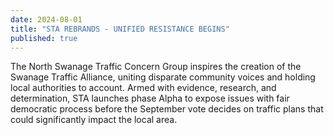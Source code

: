 ```yaml
---
date: 2024-08-01
title: "STA REBRANDS - UNIFIED RESISTANCE BEGINS"
published: true
---
```

The North Swanage Traffic Concern Group inspires the creation of the Swanage Traffic Alliance, uniting disparate community voices and holding local authorities to account. Armed with evidence, research, and determination, STA launches phase Alpha to expose issues with fair democratic process before the September vote decides on traffic plans that could significantly impact the local area.